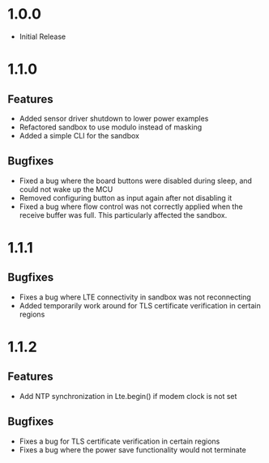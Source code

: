 # 1.0.0

* Initial Release

# 1.1.0

## Features

* Added sensor driver shutdown to lower power examples
* Refactored sandbox to use modulo instead of masking
* Added a simple CLI for the sandbox

## Bugfixes

* Fixed a bug where the board buttons were disabled during sleep, and could not wake up the MCU
* Removed configuring button as input again after not disabling it
* Fixed a bug where flow control was not correctly applied when the receive buffer was full. This particularly affected the sandbox. 

# 1.1.1

## Bugfixes

* Fixes a bug where LTE connectivity in sandbox was not reconnecting
* Added temporarily work around for TLS certificate verification in certain regions

# 1.1.2

## Features
* Add NTP synchronization in Lte.begin() if modem clock is not set

## Bugfixes
* Fixes a bug for TLS certificate verification in certain regions
* Fixes a bug where the power save functionality would not terminate

